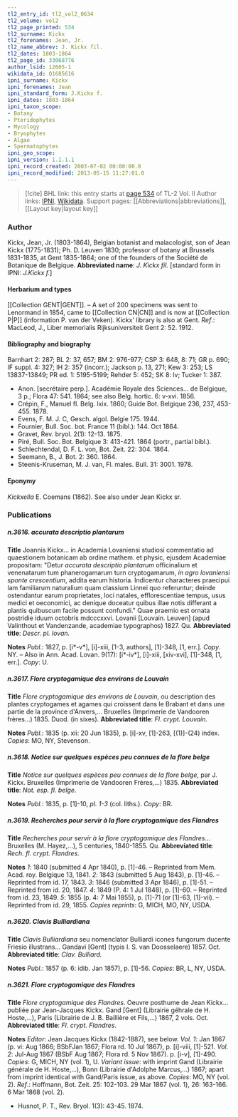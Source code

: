 ```yaml
---
tl2_entry_id: tl2_vol2_0634
tl2_volume: vol2
tl2_page_printed: 534
tl2_surname: Kickx
tl2_forenames: Jean, Jr.
tl2_name_abbrev: J. Kickx fil.
tl2_dates: 1803-1864
tl2_page_id: 33068776
author_lsid: 12605-1
wikidata_id: Q1685616
ipni_surname: Kickx
ipni_forenames: Jean
ipni_standard_form: J.Kickx f.
ipni_dates: 1803-1864
ipni_taxon_scope: 
- Botany
- Pteridophytes
- Mycology
- Bryophytes
- Algae
- Spermatophytes
ipni_geo_scope: 
ipni_version: 1.1.1.1
ipni_record_created: 2003-07-02 00:00:00.0
ipni_record_modified: 2013-05-15 11:27:01.0
---
```


> [!cite] BHL link: this entry starts at [page 534](https://www.biodiversitylibrary.org/page/33068776) of TL-2 Vol. II
> Author links: [IPNI](https://www.ipni.org/a/12605-1), [Wikidata](https://www.wikidata.org/wiki/Q1685616). Support pages: [[Abbreviations|abbreviations]], [[Layout key|layout key]]

### Author

Kickx, Jean, Jr. (1803-1864), Belgian botanist and malacologist, son of Jean Kickx (1775-1831); Ph. D. Leuven 1830; professor of botany at Brussels 1831-1835, at Gent 1835-1864; one of the founders of the Société de Botanique de Belgique. 
**Abbreviated name**: *J. Kickx fil.* \[standard form in IPNI: *J.Kickx f.*\]

#### Herbarium and types

[[Collection GENT|GENT]]. – A set of 200 specimens was sent to Lenormand in 1854, came to [[Collection CN|CN]] and is now at [[Collection P|P]] (information P. van der Veken). Kickx' library is also at Gent.
*Ref*.: MacLeod, J., Liber memorialis Rijksuniversiteit Gent 2: 52. 1912.

#### Bibliography and biography

Barnhart 2: 287; BL 2: 37, 657; BM 2: 976-977; CSP 3: 648, 8: 71; GR p. 690; IF suppl. 4: 327; IH 2: 357 (incorr.); Jackson p. 13, 271; Kew 3: 253; LS 13837-13849; PR ed. 1: 5195-5199; Rehder 5: 452; SK 8: lv; Tucker 1: 387.
- Anon. \[secrétaire perp.\]. Académie Royale des Sciences... de Belgique, 3 p.; Flora 47: 541. 1864; see also Belg. hortic. 6: v-xvi. 1856.
- Crépin, F., Manuel fl. Belg. lxix. 1860; Guide Bot. Belgique 236, 237, 453-455. 1878.
- Evens, F. M. J. C, Gesch. algol. Belgie 175. 1944.
- Fournier, Bull. Soc. bot. France 11 (bibl.): 144. Oct 1864.
- Gravet, Rev. bryol. 2(1): 12-13. 1875.
- Piré, Bull. Soc. Bot. Belgique 3: 413-421. 1864 (portr., partial bibl.).
- Schlechtendal, D. F. L. von, Bot. Zeit. 22: 304. 1864.
- Seemann, B., J. Bot. 2: 360. 1864.
- Steenis-Kruseman, M. J. van, Fl. males. Bull. 31: 3001. 1978.

#### Eponymy

*Kickxella* E. Coemans (1862). See also under Jean Kickx sr.

### Publications

##### n.3616. accurata descriptio plantarum

**Title**
Joannis Kickx... in Academia Lovaniensi studiosi commentatio ad quaestionem botanicam ab ordine mathem. et physic, ejusdem Academiae propositam: "Detur *accurata descriptio plantarum* officinalium et venenatarum tum phanerogamarum turn cryptogamarum, *in agro lovaniensi sponte crescentium*, addita earum historia. Indicentur characteres praecipui lam familiarum naturalium quam classium Linnei quo referuntur; deinde ostendantur earum proprietates, loci natales, efflorescentiae tempus, usus medici et oeconomici, ac denique doceatur quibus illae notis differant a plantis quibuscum facile possunt confundi." Quae praemio est ornata postridie iduum octobris mdcccxxvi. Lovanii \[Louvain. Leuven\] (apud Valinthout et Vandenzande, academiae typographos) 1827. Qu.
**Abbreviated title**: *Descr. pl. lovan.*

**Notes**
*Publ*.: 1827, p. \[i\*-v\*\], \[i\]-xiii, \[1-3, authors\], \[1\]-348, \[1, err.\]. *Copy*. NY. – Also in Ann. Acad. Lovan. 9(17): \[i\*-iv\*\], \[i\]-xiii, \[xiv-xvi\], \[1\]-348, \[1, err.\]. *Copy*: U.

##### n.3617. Flore cryptogamique des environs de Louvain

**Title**
*Flore cryptogamique des environs de Louvain*, ou description des plantes cryptogames et agames qui croissent dans le Brabant et dans une partie de la province d'Anvers,... Bruxelles (Imprimerie de Vandooren frères...) 1835. Duod. (in sixes).
**Abbreviated title**: *FI. crypt. Louvain*.

**Notes**
*Publ*.: 1835 (p. xii: 20 Jun 1835), p. \[i\]-xv, \[1\]-263, \[(1)\]-(24) index. *Copies*: MO, NY, Stevenson.

##### n.3618. Notice sur quelques espèces peu connues de la flore belge

**Title**
*Notice sur quelques espèces peu connues de la flore belge*, par J. Kickx. Bruxelles (Imprimerie de Vandooren Frères,...) 1835.
**Abbreviated title**: *Not. esp. fl. belge*.

**Notes**
*Publ*.: 1835, p. \[1\]-10, *pl. 1-3* (col. liths.). *Copy*: BR.

##### n.3619. Recherches pour servir à la flore cryptogamique des Flandres

**Title**
*Recherches pour servir à la flore cryptogamique des Flandres*... Bruxelles (M. Hayez,...), 5 centuries, 1840-1855. Qu.
**Abbreviated title**: *Rech. fl. crypt. Flandres*.

**Notes**
*1*: 1840 (submitted 4 Apr 1840), p. \[1\]-46. – Reprinted from Mem. Acad. roy. Belgique 13, 1841.
*2*: 1843 (submitted 5 Aug 1843), p. \[1\]-46. – Reprinted from id. 17, 1843.
*3*: 1846 (submitted 3 Apr 1846), p. \[1\]-51. – Reprinted from id. 20, 1847.
*4*: 1849 (P. 4: 1 Jul 1848), p. \[1\]-60. – Reprinted from id. 23, 1849.
*5*: 1855 (p. 4: 7 Mai 1855), p. \[1\]-71 (or \[1\]-63, \[1\]-vii). – Reprinted from id. 29, 1855.
*Copies reprints*: G, MICH, MO, NY, USDA.

##### n.3620. Clavis Bulliardiana

**Title**
*Clavis Bulliardiana* seu nomenclator Bulliardi icones fungorum ducente Friesio illustrans... Gandavi \[Gent\] (typis I. S. van Doosselaere) 1857. Oct.
**Abbreviated title**: *Clav. Bulliard.*

**Notes**
*Publ*.: 1857 (p. 6: idib. Jan 1857), p. \[1\]-56. *Copies*: BR, L, NY, USDA.

##### n.3621. Flore cryptogamique des Flandres

**Title**
*Flore cryptogamique des Flandres*. Oeuvre posthume de Jean Kickx... publiée par Jean-Jacques Kickx. Gand \[Gent\] (Librairie géhrale de H. Hoste,...), Paris (Librairie de J. B. Baillière et Fils,...) 1867, 2 vols. Oct.
**Abbreviated title**: *Fl. crypt. Flandres*.

**Notes**
*Editor*: Jean Jacques Kickx (1842-1887), see below.
*Vol. 1*: Jan 1867 (p. vi: Aug 1866; BSbFJan 1867; Flora rd. 10 Jul 1867), p. \[i\]-viii, \[1\]-521.
*Vol. 2*: Jul-Aug 1867 (BSbF Aug 1867; Flora rd. 5 Nov 1867). p. \[i-v\], \[1\]-490.
*Copies*: G, MICH, NY (vol. 1), U.
*Variant issue*: with imprint Gand (Librairie générale de H. Hoste,...), Bonn (Librairie d'Adolphe Marcus,...) 1867; apart from imprint identical with Gand/Paris issue, as above. *Copies*: MO, NY (vol. 2).
*Ref*.: Hoffmann, Bot. Zeit. 25: 102-103. 29 Mar 1867 (vol. 1), 26: 163-166. 6 Mar 1868 (vol. 2).
- Husnot, P. T., Rev. Bryol. 1(3): 43-45. 1874.


